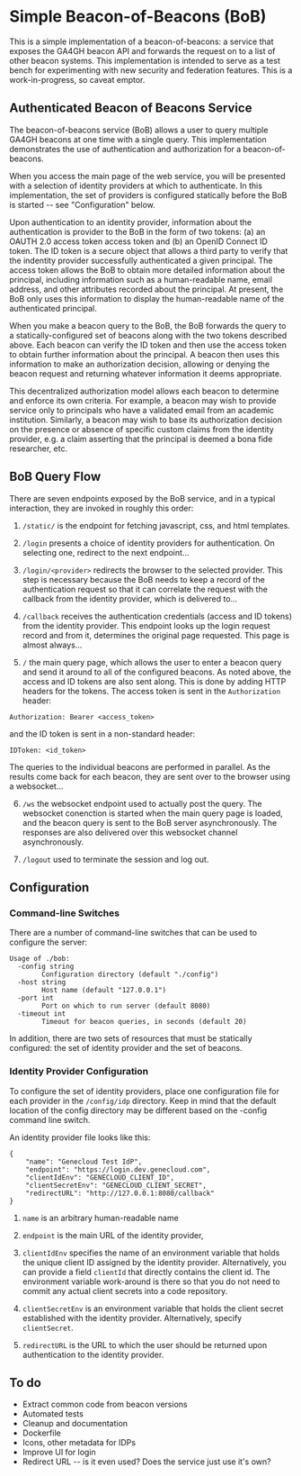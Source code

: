 # Simple Beacon-of-Beacons (BoB)

This is a simple implementation of a beacon-of-beacons: a service that
exposes the GA4GH beacon API and forwards the request on to a list of
other beacon systems. This implementation is intended to serve as a
test bench for experimenting with new security and federation
features. This is a work-in-progress, so caveat emptor.


## Authenticated Beacon of Beacons Service

The beacon-of-beacons service (BoB) allows a user to query multiple
GA4GH beacons at one time with a single query. This implementation
demonstrates the use of authentication and authorization for a
beacon-of-beacons.

When you access the main page of the web service, you will be
presented with a selection of identity providers at which to
authenticate. In this implementation, the set of providers is
configured statically before the BoB is started -- see "Configuration"
below.

Upon authentication to an identity provider, information about the
authentication is provider to the BoB in the form of two tokens: (a)
an OAUTH 2.0 access token access token and (b) an OpenID Connect ID
token. The ID token is a secure object that allows a third party to
verify that the indentity provider successfully authenticated a given
principal. The access token allows the BoB to obtain more detailed
information about the principal, including information such as a
human-readable name, email address, and other attributes recorded
about the principal. At present, the BoB only uses this information to
display the human-readable name of the authenticated principal.

When you make a beacon query to the BoB, the BoB forwards the query to
a statically-configured set of beacons along with the two tokens
described above. Each beacon can verify the ID token and then use the
access token to obtain further information about the principal. A
beacon then uses this information to make an authorization decision,
allowing or denying the beacon request and returning whatever
information it deems appropriate. 

This decentralized authorization model allows each beacon to determine
and enforce its own criteria. For example, a beacon may wish to
provide service only to principals who have a validated email from an
academic institution. Similarly, a beacon may wish to base its
authorization decision on the presence or absence of specific custom
claims from the identity provider, e.g. a claim asserting that the
principal is deemed a bona fide researcher, etc.

## BoB Query Flow

There are seven endpoints exposed by the BoB service, and in a typical
interaction, they are invoked in roughly this order:

1. `/static/` is the endpoint for fetching javascript, css, and html
templates.

2. `/login` presents a choice of identity providers for
authentication. On selecting one, redirect to the next endpoint...

3. `/login/<provider>` redirects the browser to the selected provider.
This step is necessary because the BoB needs to keep a record of the
authentication request so that it can correlate the request with the
callback from the identity provider, which is delivered to...

4. `/callback` receives the authentication credentials (access and ID
tokens) from the identity provider. This endpoint looks up the login
request record and from it, determines the original page requested.
This page is almost always...

5. `/` the main query page, which allows the user to enter a beacon
query and send it around to all of the configured beacons. As noted
above, the access and ID tokens are also sent along. This is done by
adding HTTP headers for the tokens. The access token is sent in the
`Authorization` header:

  ```
  Authorization: Bearer <access_token>
  ```

  and the ID token is sent in a non-standard header:

  ```
  IDToken: <id_token>
  ```

  The queries to the individual beacons are performed in parallel. As
  the results come back for each beacon, they are sent over to the
  browser using a websocket...

6. `/ws` the websocket endpoint used to actually post the query. The
websocket conenction is started when the main query page is loaded,
and the beacon query is sent to the BoB server asynchronously. The
responses are also delivered over this websocket channel
asynchronously.

7. `/logout` used to terminate the session and log out.

## Configuration


### Command-line Switches
There are a number of command-line switches that can be used to
configure the server:

```
Usage of ./bob:
  -config string
        Configuration directory (default "./config")
  -host string
        Host name (default "127.0.0.1")
  -port int
        Port on which to run server (default 8080)
  -timeout int
        Timeout for beacon queries, in seconds (default 20)
```

In addition, there are two sets of resources that must be statically
configured: the set of identity provider and the set of beacons.

### Identity Provider Configuration

To configure the set of identity providers, place one configuration
file for each provider in the `/config/idp` directory. Keep in mind
that the default location of the config directory may be different
based on the -config command line switch.

An identity provider file looks like this:

```
{
    "name": "Genecloud Test IdP",
    "endpoint": "https://login.dev.genecloud.com",
    "clientIdEnv": "GENECLOUD_CLIENT_ID",
    "clientSecretEnv": "GENECLOUD_CLIENT_SECRET",
    "redirectURL": "http://127.0.0.1:8080/callback"
}
```

1. `name` is an arbitrary human-readable name

2. `endpoint` is the main URL of the identity provider, 

3. `clientIdEnv` specifies the name of an environment variable that
holds the unique client ID assigned by the identity provider.
Alternatively, you can provide a field `clientId` that directly
contains the client id. The environment variable work-around is there
so that you do not need to commit any actual client secrets into a
code repository.

4. `clientSecretEnv` is an environment variable that holds the client
secret established with the identity provider. Alternatively, specify
`clientSecret`.

5. `redirectURL` is the URL to which the user should be returned upon
authentication to the identity provider.



## To do
* Extract common code from beacon versions
* Automated tests
* Cleanup and documentation
* Dockerfile
* Icons, other metadata for IDPs
* Improve UI for login
* Redirect URL -- is it even used? Does the service just use it's own?
